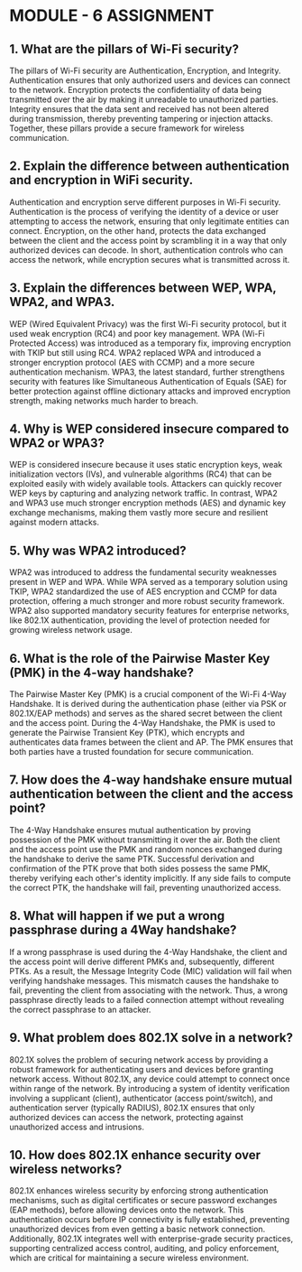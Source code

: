 # MODULE - 6 ASSIGNMENT


## 1. What are the pillars of Wi-Fi security? 
The pillars of Wi-Fi security are Authentication, Encryption, and Integrity. Authentication ensures that only authorized users and devices can connect to the network. Encryption protects the confidentiality of data being transmitted over the air by making it unreadable to unauthorized parties. Integrity ensures that the data sent and received has not been altered during transmission, thereby preventing tampering or injection attacks. Together, these pillars provide a secure framework for wireless communication.
## 2. Explain the difference between authentication and encryption in WiFi security. 
Authentication and encryption serve different purposes in Wi-Fi security. Authentication is the process of verifying the identity of a device or user attempting to access the network, ensuring that only legitimate entities can connect. Encryption, on the other hand, protects the data exchanged between the client and the access point by scrambling it in a way that only authorized devices can decode. In short, authentication controls who can access the network, while encryption secures what is transmitted across it.
## 3. Explain the differences between WEP, WPA, WPA2, and WPA3. 
WEP (Wired Equivalent Privacy) was the first Wi-Fi security protocol, but it used weak encryption (RC4) and poor key management. WPA (Wi-Fi Protected Access) was introduced as a temporary fix, improving encryption with TKIP but still using RC4. WPA2 replaced WPA and introduced a stronger encryption protocol (AES with CCMP) and a more secure authentication mechanism. WPA3, the latest standard, further strengthens security with features like Simultaneous Authentication of Equals (SAE) for better protection against offline dictionary attacks and improved encryption strength, making networks much harder to breach.
## 4. Why is WEP considered insecure compared to WPA2 or WPA3? 
WEP is considered insecure because it uses static encryption keys, weak initialization vectors (IVs), and vulnerable algorithms (RC4) that can be exploited easily with widely available tools. Attackers can quickly recover WEP keys by capturing and analyzing network traffic. In contrast, WPA2 and WPA3 use much stronger encryption methods (AES) and dynamic key exchange mechanisms, making them vastly more secure and resilient against modern attacks.
## 5. Why was WPA2 introduced? 
WPA2 was introduced to address the fundamental security weaknesses present in WEP and WPA. While WPA served as a temporary solution using TKIP, WPA2 standardized the use of AES encryption and CCMP for data protection, offering a much stronger and more robust security framework. WPA2 also supported mandatory security features for enterprise networks, like 802.1X authentication, providing the level of protection needed for growing wireless network usage.
## 6. What is the role of the Pairwise Master Key (PMK) in the 4-way handshake? 
The Pairwise Master Key (PMK) is a crucial component of the Wi-Fi 4-Way Handshake. It is derived during the authentication phase (either via PSK or 802.1X/EAP methods) and serves as the shared secret between the client and the access point. During the 4-Way Handshake, the PMK is used to generate the Pairwise Transient Key (PTK), which encrypts and authenticates data frames between the client and AP. The PMK ensures that both parties have a trusted foundation for secure communication.


## 7. How does the 4-way handshake ensure mutual authentication between the client and the access point? 
The 4-Way Handshake ensures mutual authentication by proving possession of the PMK without transmitting it over the air. Both the client and the access point use the PMK and random nonces exchanged during the handshake to derive the same PTK. Successful derivation and confirmation of the PTK prove that both sides possess the same PMK, thereby verifying each other's identity implicitly. If any side fails to compute the correct PTK, the handshake will fail, preventing unauthorized access.
## 8. What will happen if we put a wrong passphrase during a 4Way handshake? 
If a wrong passphrase is used during the 4-Way Handshake, the client and the access point will derive different PMKs and, subsequently, different PTKs. As a result, the Message Integrity Code (MIC) validation will fail when verifying handshake messages. This mismatch causes the handshake to fail, preventing the client from associating with the network. Thus, a wrong passphrase directly leads to a failed connection attempt without revealing the correct passphrase to an attacker.


## 9. What problem does 802.1X solve in a network? 
802.1X solves the problem of securing network access by providing a robust framework for authenticating users and devices before granting network access. Without 802.1X, any device could attempt to connect once within range of the network. By introducing a system of identity verification involving a supplicant (client), authenticator (access point/switch), and authentication server (typically RADIUS), 802.1X ensures that only authorized devices can access the network, protecting against unauthorized access and intrusions.


## 10. How does 802.1X enhance security over wireless networks? 
802.1X enhances wireless security by enforcing strong authentication mechanisms, such as digital certificates or secure password exchanges (EAP methods), before allowing devices onto the network. This authentication occurs before IP connectivity is fully established, preventing unauthorized devices from even getting a basic network connection. Additionally, 802.1X integrates well with enterprise-grade security practices, supporting centralized access control, auditing, and policy enforcement, which are critical for maintaining a secure wireless environment.


